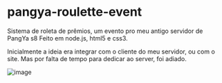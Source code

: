 # pangya-roulette-event
Sistema de roleta de prêmios, um evento pro meu antigo servidor de PangYa s8
Feito em node.js, html5 e css3.

Inicialmente a ideia era integrar com o cliente do meu servidor, ou com o site.
Mas por falta de tempo para dedicar ao server, foi adiado.

![image](https://github.com/CodedBytes/pangya-roulette-event/assets/137921917/c9e4cc06-635a-433a-a9f0-0497d7856c94)
